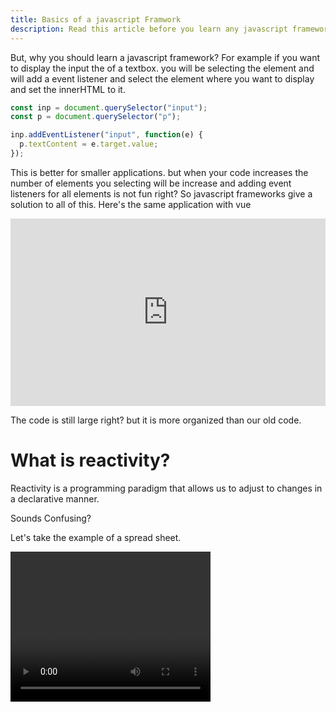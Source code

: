 ```yaml
---
title: Basics of a javascript Framwork
description: Read this article before you learn any javascript framework!
---
```


But, why you should learn a javascript framework? For example if you want to display the input the of a textbox. you will be selecting the element and will add a event listener and select the element where you want to display and set the innerHTML to it.

```js
const inp = document.querySelector("input");
const p = document.querySelector("p");

inp.addEventListener("input", function(e) {
  p.textContent = e.target.value;
});
```

This is better for smaller applications. but when your code increases the number of elements you selecting will be increase and adding event listeners for all elements is not fun right? So javascript frameworks give a solution to all of this. Here's the same application with vue

<iframe height="300" style="width: 100%;" scrolling="no" title="" src="https://codepen.io/Lakshmi-Chaitanya/embed/NWgRBPN?default-tab=html%2Cresult" frameborder="no" loading="lazy" allowtransparency="true" allowfullscreen="true">
  See the Pen <a href="https://codepen.io/Lakshmi-Chaitanya/pen/NWgRBPN">
  </a> by Lakshmi Chaitanya (<a href="https://codepen.io/Lakshmi-Chaitanya">@Lakshmi-Chaitanya</a>)
  on <a href="https://codepen.io">CodePen</a>.
</iframe>

The code is still large right? but it is more organized than our old code.

# What is reactivity?

Reactivity is a programming paradigm that allows us to adjust to changes in a declarative manner.

Sounds Confusing?

Let's take the example of a spread sheet.

<video width="320" height="240" controls>

  <source
    src="https://v3.vuejs.org/images/reactivity-spreadsheet.mp4"
    type="video/mp4"
  />
</video>

_source: vue docs_

As we can see when we change the first number the sum changes.
but this is not the case with javascript. Javascript is not reactive inbuilt. Let's see a example

```js
let num1 = 2;
let num2 = 3;
let sum = num1 + num2;

console.log(sum); // 5

num1 = 3;

console.log(sum); // Still 5
```

Javascript frameworks solves this issue by using a concept called virtual DOM.

# Virtual DOM

Let's take a example. So your room is so messy in your house. you wanted to clean it. What is your first step? will you clean the whole house or just the room? The answer is definitly the room. That's what the virtual DOM does.

Javascript just re-renders the whole thing if any changes are done in the DOM.

But in case of framworks. they will create a virtual DOM and compare it with the actual DOM. And only the part which is different will be added instead of re-rendering the whole DOM.

# Components

Ok, so you want to make a website which has a header, footer, content, and a sidebar

![basic website](../components-example.png)

In a basic html site you will be adding everything in one index.html file right? So you want to change the content of the footer you will be scrolling until you find the footer. and if you want to add another thing to you site you have to again do it in your index.html and the file size will be growing as your site grows. The solution for this problem is components. In every framework you will see this concept.

So basically you will have a main file. so for every component like the header,footer etc you will create a component file and import them to your main file and render them like a html tag.

# Conclusion

Now with concepts you learn any javascript framework like React, Angular, Vue, Svelte etc. but if you are confused which framwork to learn just build a todolist with every framework and choose what framwork you like.
